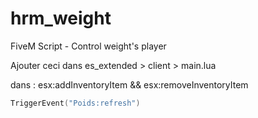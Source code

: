 # hrm_weight
FiveM Script - Control weight's player

Ajouter ceci dans es_extended > client > main.lua

dans : esx:addInventoryItem && esx:removeInventoryItem
```lua
TriggerEvent("Poids:refresh")
```